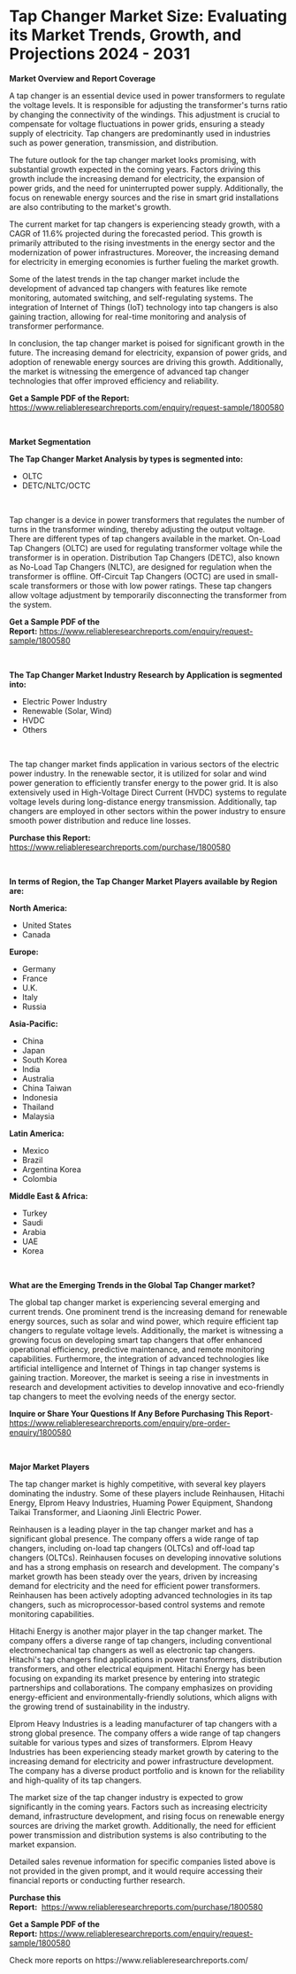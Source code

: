 <p><h1>Tap Changer Market Size: Evaluating its Market Trends, Growth, and Projections 2024 - 2031</h1></p><p><strong>Market Overview and Report Coverage</strong></p>
<p><p>A tap changer is an essential device used in power transformers to regulate the voltage levels. It is responsible for adjusting the transformer's turns ratio by changing the connectivity of the windings. This adjustment is crucial to compensate for voltage fluctuations in power grids, ensuring a steady supply of electricity. Tap changers are predominantly used in industries such as power generation, transmission, and distribution.</p><p>The future outlook for the tap changer market looks promising, with substantial growth expected in the coming years. Factors driving this growth include the increasing demand for electricity, the expansion of power grids, and the need for uninterrupted power supply. Additionally, the focus on renewable energy sources and the rise in smart grid installations are also contributing to the market's growth.</p><p>The current market for tap changers is experiencing steady growth, with a CAGR of 11.6% projected during the forecasted period. This growth is primarily attributed to the rising investments in the energy sector and the modernization of power infrastructures. Moreover, the increasing demand for electricity in emerging economies is further fueling the market growth.</p><p>Some of the latest trends in the tap changer market include the development of advanced tap changers with features like remote monitoring, automated switching, and self-regulating systems. The integration of Internet of Things (IoT) technology into tap changers is also gaining traction, allowing for real-time monitoring and analysis of transformer performance.</p><p>In conclusion, the tap changer market is poised for significant growth in the future. The increasing demand for electricity, expansion of power grids, and adoption of renewable energy sources are driving this growth. Additionally, the market is witnessing the emergence of advanced tap changer technologies that offer improved efficiency and reliability.</p></p>
<p><strong>Get a Sample PDF of the Report:</strong> <a href="https://www.reliableresearchreports.com/enquiry/request-sample/1800580">https://www.reliableresearchreports.com/enquiry/request-sample/1800580</a></p>
<p>&nbsp;</p>
<p><strong>Market Segmentation</strong></p>
<p><strong>The Tap Changer Market Analysis by types is segmented into:</strong></p>
<p><ul><li>OLTC</li><li>DETC/NLTC/OCTC</li></ul></p>
<p>&nbsp;</p>
<p><p>Tap changer is a device in power transformers that regulates the number of turns in the transformer winding, thereby adjusting the output voltage. There are different types of tap changers available in the market. On-Load Tap Changers (OLTC) are used for regulating transformer voltage while the transformer is in operation. Distribution Tap Changers (DETC), also known as No-Load Tap Changers (NLTC), are designed for regulation when the transformer is offline. Off-Circuit Tap Changers (OCTC) are used in small-scale transformers or those with low power ratings. These tap changers allow voltage adjustment by temporarily disconnecting the transformer from the system.</p></p>
<p><strong>Get a Sample PDF of the Report:</strong>&nbsp;<a href="https://www.reliableresearchreports.com/enquiry/request-sample/1800580">https://www.reliableresearchreports.com/enquiry/request-sample/1800580</a></p>
<p>&nbsp;</p>
<p><strong>The Tap Changer Market Industry Research by Application is segmented into:</strong></p>
<p><ul><li>Electric Power Industry</li><li>Renewable (Solar, Wind)</li><li>HVDC</li><li>Others</li></ul></p>
<p>&nbsp;</p>
<p><p>The tap changer market finds application in various sectors of the electric power industry. In the renewable sector, it is utilized for solar and wind power generation to efficiently transfer energy to the power grid. It is also extensively used in High-Voltage Direct Current (HVDC) systems to regulate voltage levels during long-distance energy transmission. Additionally, tap changers are employed in other sectors within the power industry to ensure smooth power distribution and reduce line losses.</p></p>
<p><strong>Purchase this Report:</strong>&nbsp; <a href="https://www.reliableresearchreports.com/purchase/1800580">https://www.reliableresearchreports.com/purchase/1800580</a></p>
<p>&nbsp;</p>
<p><strong>In terms of Region, the Tap Changer Market Players available by Region are:</strong></p>
<p>
    <p> <strong> North America: </strong>
        <ul>
            <li>United States</li>
            <li>Canada</li>
        </ul>
        </p> 
    <p> <strong> Europe: </strong>
        <ul>
            <li>Germany</li>
            <li>France</li>
            <li>U.K.</li>
            <li>Italy</li>
            <li>Russia</li>
        </ul>
        </p> 
    <p> <strong> Asia-Pacific: </strong>
        <ul>
            <li>China</li>
            <li>Japan</li>
            <li>South Korea</li>
            <li>India</li>
            <li>Australia</li>
            <li>China Taiwan</li>
            <li>Indonesia</li>
            <li>Thailand</li>
            <li>Malaysia</li>
        </ul>
        </p> 
    <p> <strong> Latin America: </strong>
        <ul>
            <li>Mexico</li>
            <li>Brazil</li>
            <li>Argentina Korea</li>
            <li>Colombia</li>
        </ul>
        </p> 
    <p> <strong> Middle East & Africa: </strong>
        <ul>
            <li>Turkey</li>
            <li>Saudi</li>
            <li>Arabia</li>
            <li>UAE</li>
            <li>Korea</li>
        </ul>
    </p>
    </p>
<p>&nbsp;</p>
<p><strong>What are the Emerging Trends in the Global Tap Changer market?</strong></p>
<p><p>The global tap changer market is experiencing several emerging and current trends. One prominent trend is the increasing demand for renewable energy sources, such as solar and wind power, which require efficient tap changers to regulate voltage levels. Additionally, the market is witnessing a growing focus on developing smart tap changers that offer enhanced operational efficiency, predictive maintenance, and remote monitoring capabilities. Furthermore, the integration of advanced technologies like artificial intelligence and Internet of Things in tap changer systems is gaining traction. Moreover, the market is seeing a rise in investments in research and development activities to develop innovative and eco-friendly tap changers to meet the evolving needs of the energy sector.</p></p>
<p><strong>Inquire or Share Your Questions If Any Before Purchasing This Report</strong>- <a href="https://www.reliableresearchreports.com/enquiry/pre-order-enquiry/1800580">https://www.reliableresearchreports.com/enquiry/pre-order-enquiry/1800580</a></p>
<p>&nbsp;</p>
<p><strong>Major Market Players</strong></p>
<p><p>The tap changer market is highly competitive, with several key players dominating the industry. Some of these players include Reinhausen, Hitachi Energy, Elprom Heavy Industries, Huaming Power Equipment, Shandong Taikai Transformer, and Liaoning Jinli Electric Power.</p><p>Reinhausen is a leading player in the tap changer market and has a significant global presence. The company offers a wide range of tap changers, including on-load tap changers (OLTCs) and off-load tap changers (OLTCs). Reinhausen focuses on developing innovative solutions and has a strong emphasis on research and development. The company's market growth has been steady over the years, driven by increasing demand for electricity and the need for efficient power transformers. Reinhausen has been actively adopting advanced technologies in its tap changers, such as microprocessor-based control systems and remote monitoring capabilities.</p><p>Hitachi Energy is another major player in the tap changer market. The company offers a diverse range of tap changers, including conventional electromechanical tap changers as well as electronic tap changers. Hitachi's tap changers find applications in power transformers, distribution transformers, and other electrical equipment. Hitachi Energy has been focusing on expanding its market presence by entering into strategic partnerships and collaborations. The company emphasizes on providing energy-efficient and environmentally-friendly solutions, which aligns with the growing trend of sustainability in the industry.</p><p>Elprom Heavy Industries is a leading manufacturer of tap changers with a strong global presence. The company offers a wide range of tap changers suitable for various types and sizes of transformers. Elprom Heavy Industries has been experiencing steady market growth by catering to the increasing demand for electricity and power infrastructure development. The company has a diverse product portfolio and is known for the reliability and high-quality of its tap changers.</p><p>The market size of the tap changer industry is expected to grow significantly in the coming years. Factors such as increasing electricity demand, infrastructure development, and rising focus on renewable energy sources are driving the market growth. Additionally, the need for efficient power transmission and distribution systems is also contributing to the market expansion.</p><p>Detailed sales revenue information for specific companies listed above is not provided in the given prompt, and it would require accessing their financial reports or conducting further research.</p></p>
<p><strong>Purchase this Report:</strong>&nbsp;&nbsp;<a href="https://www.reliableresearchreports.com/purchase/1800580">https://www.reliableresearchreports.com/purchase/1800580</a></p>
<p></p>
<p><strong>Get a Sample PDF of the Report:</strong>&nbsp;<a href="https://www.reliableresearchreports.com/enquiry/request-sample/1800580">https://www.reliableresearchreports.com/enquiry/request-sample/1800580</a></p>
<p>Check more reports on https://www.reliableresearchreports.com/</p>